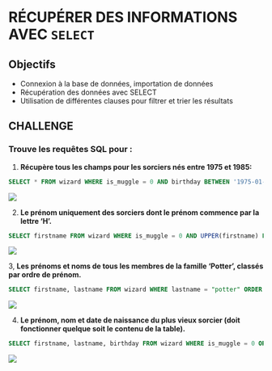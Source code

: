 # RÉCUPÉRER DES INFORMATIONS AVEC `SELECT`

## Objectifs
- Connexion à la base de données, importation de données
- Récupération des données avec SELECT
- Utilisation de différentes clauses pour filtrer et trier les résultats

## CHALLENGE

### Trouve les requêtes SQL pour :

1. **Récupère tous les champs pour les sorciers nés entre 1975 et 1985:**

```SQL
SELECT * FROM wizard WHERE is_muggle = 0 AND birthday BETWEEN '1975-01-01' AND '1985-12-31';
```
![](https://imgur.com/wLO46lu.png)


2. **Le prénom uniquement des sorciers dont le prénom commence par la lettre ‘H’.**

```SQL
SELECT firstname FROM wizard WHERE is_muggle = 0 AND UPPER(firstname) LIKE 'H%';
```
![](https://imgur.com/xkkk0xJ.png)


3, **Les prénoms et noms de tous les membres de la famille ‘Potter’, classés par ordre de prénom.**

```SQL
SELECT firstname, lastname FROM wizard WHERE lastname = "potter" ORDER BY firstname ASC;
```
![](https://imgur.com/DKEVafT.png)


4. **Le prénom, nom et date de naissance du plus vieux sorcier (doit fonctionner quelque soit le contenu de la table).**

```SQL
SELECT firstname, lastname, birthday FROM wizard WHERE is_muggle = 0 ORDER BY birthday ASC LIMIT 1;
```
![](https://imgur.com/t4OrIbg.png)
